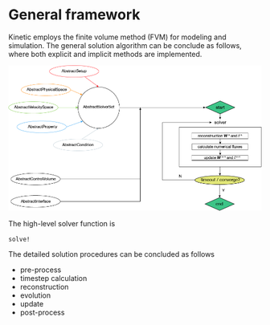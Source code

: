 # General framework

Kinetic employs the finite volume method (FVM) for modeling and simulation. 
The general solution algorithm can be conclude as follows, where both explicit and implicit methods are implemented.

![](./assets/solver_process.png)

The high-level solver function is 
```@docs
solve!
```

The detailed solution procedures can be concluded as follows
- pre-process
- timestep calculation
- reconstruction
- evolution
- update
- post-process
